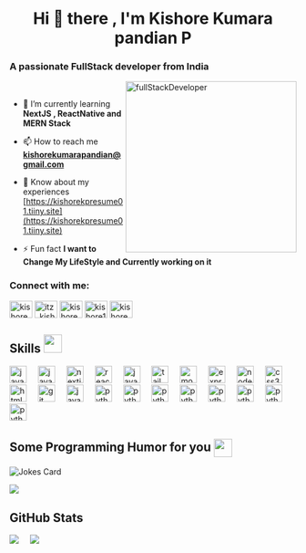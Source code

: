 

<h1 align="center">Hi 👋 there , I'm Kishore Kumara pandian P</h1>
<h3 align="left">A passionate FullStack developer from India</h3>
 <img width="12" align="center" />
<img src="https://github.com/kishore161003/kishore161003/assets/116169099/a0a9724b-3f0c-4974-969a-16775c4408a4"  width="300" height="300" align="right" alt="fullStackDeveloper" >

 <img width="12" align="bottom" />

- 🌱 I’m currently learning **NextJS , ReactNative and MERN Stack**

- 📫 How to reach me **kishorekumarapandian@gmail.com**

- 📄 Know about my experiences [https://kishorekpresume01.tiiny.site](https://kishorekpresume01.tiiny.site)

- ⚡ Fun fact **I want to Change My LifeStyle and Currently working on it**

<h3 align="left" >Connect with me:</h3>
<p align="left">
<a href="https://linkedin.com/in/kishore kumarapandian" target="blank"><img align="center" src="https://raw.githubusercontent.com/rahuldkjain/github-profile-readme-generator/master/src/images/icons/Social/linked-in-alt.svg" alt="kishore kumarapandian" height="30" width="40" /></a>
<a href="https://instagram.com/itz_kishorekp" target="blank"><img align="center" src="https://raw.githubusercontent.com/rahuldkjain/github-profile-readme-generator/master/src/images/icons/Social/instagram.svg" alt="itz_kishorekp" height="30" width="40" /></a>
<a href="https://www.codechef.com/users/kishorekp" target="blank"><img align="center" src="https://cdn.jsdelivr.net/npm/simple-icons@3.1.0/icons/codechef.svg" alt="kishorekp" height="30" width="40" /></a>
<a href="https://www.leetcode.com/kishore1610" target="blank"><img align="center" src="https://raw.githubusercontent.com/rahuldkjain/github-profile-readme-generator/master/src/images/icons/Social/leet-code.svg" alt="kishore1610" height="30" width="40" /></a>
<a href="https://auth.geeksforgeeks.org/user/kishorekumararg7u" target="blank"><img align="center" src="https://raw.githubusercontent.com/rahuldkjain/github-profile-readme-generator/master/src/images/icons/Social/geeks-for-geeks.svg" alt="kishorekumararg7u" height="30" width="40" /></a>
</p>

<h2> Skills <img src = "https://raw.githubusercontent.com/rahulbanerjee26/githubProfileReadmeGenerator/main/gifs/code.gif" width = 32px height=32px> </h2>
<div align="left">
 <img src="https://skillicons.dev/icons?i=java" height="30" alt="javascript logo"  />
  <img width="12" />
 <img src="https://skillicons.dev/icons?i=python" height="30" alt="javascript logo"  />
  <img width="12" />
  <img src="https://skillicons.dev/icons?i=nextjs" height="30" alt="nextjs logo"  />
  <img width="12" />
  <img src="https://skillicons.dev/icons?i=react" height="30" alt="react logo"  />
  <img width="12" />
  <img src="https://skillicons.dev/icons?i=js" height="30" alt="javascript logo"  />
  <img width="12" />
  <img src="https://skillicons.dev/icons?i=tailwind" height="30" alt="tailwindcss logo"  />
  <img width="12" />
  <img src="https://skillicons.dev/icons?i=mongodb" height="30" alt="mongodb logo"  />
  <img width="12" />
  <img src="https://skillicons.dev/icons?i=express" height="30" alt="express logo"  />
  <img width="12" />
  <img src="https://skillicons.dev/icons?i=nodejs" height="30" alt="nodejs logo"  />
  <img width="12" />
  <img src="https://skillicons.dev/icons?i=css" height="30" alt="css3 logo"  />
  <img width="12" />
  <img src="https://skillicons.dev/icons?i=html" height="30" alt="html5 logo"  />
  <img width="12" />
  <img src="https://skillicons.dev/icons?i=git" height="30" alt="git logo"  />
  <img width="12" />
  <img src="https://skillicons.dev/icons?i=ts" height="30" alt="java logo"  />
  <img width="12" />
  <img src="https://skillicons.dev/icons?i=babel" height="30" alt="python logo"  />
  <img width="12" />

   <img src="https://skillicons.dev/icons?i=github" height="30" alt="python logo"  />
  <img width="12" />

   <img src="https://skillicons.dev/icons?i=jquery" height="30" alt="python logo"  />
  <img width="12" />
   <img src="https://skillicons.dev/icons?i=mysql" height="30" alt="python logo"  />
  <img width="12" />
   <img src="https://skillicons.dev/icons?i=npm" height="30" alt="python logo"  />
  <img width="12" />
   <img src="https://skillicons.dev/icons?i=postman" height="30" alt="python logo"  />
  <img width="12" />
   <img src="https://skillicons.dev/icons?i=spring" height="30" alt="python logo"  />
  <img width="12" />
   <img src="https://skillicons.dev/icons?i=stackoverflow" height="30" alt="python logo"  />
  <img width="12" />
</div>

<h2> Some Programming Humor for you <img align ='center' src='https://raw.githubusercontent.com/rahulbanerjee26/githubProfileReadmeGenerator/main/gifs/winkFace.gif' width = '32px' height= '32px'></h2>

![Jokes Card](https://readme-jokes.vercel.app/api?theme=tokyonight)

<img src="https://randommeme-five.vercel.app/" />


<h2> GitHub Stats</h2>

![](https://github-readme-stats.vercel.app/api?username=kishore161003&theme=dark&hide_border=false&include_all_commits=true&count_private=true) <img width="12"/>
![](https://github-readme-streak-stats.herokuapp.com/?user=kishore161003&theme=dark&hide_border=false)<br/>




